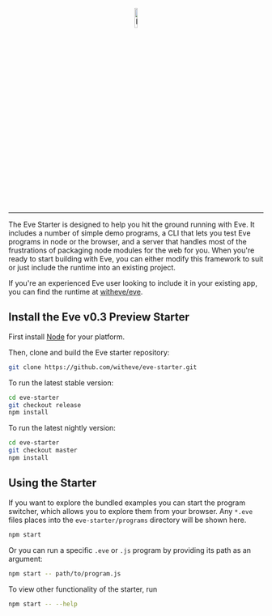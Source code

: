 <p align="center">
  <img src="http://www.witheve.com/logo.png" alt="Eve logo" width="10%" />
</p>

---

The Eve Starter is designed to help you hit the ground running with Eve. It includes a number of simple demo programs, a CLI that lets you test Eve programs in node or the browser, and a server that handles most of the frustrations of packaging node modules for the web for you. When you're ready to start building with Eve, you can either modify this framework to suit or just include the runtime into an existing project.

If you're an experienced Eve user looking to include it in your existing app, you can find the runtime at [witheve/eve](https://github.com/witheve/eve).

## Install the Eve v0.3 Preview Starter

First install [Node](https://nodejs.org/en/download/) for your platform.

Then, clone and build the Eve starter repository:

```sh
git clone https://github.com/witheve/eve-starter.git
```

To run the latest stable version:

```sh
cd eve-starter
git checkout release
npm install
```

To run the latest nightly version:

```sh
cd eve-starter
git checkout master
npm install
```

## Using the Starter

If you want to explore the bundled examples you can start the program switcher, which allows you to explore them from your browser. Any `*.eve` files places into the `eve-starter/programs` directory will be shown here.

```sh
npm start
```

Or you can run a specific `.eve` or `.js` program by providing its path as an argument:

```sh
npm start -- path/to/program.js
```

To view other functionality of the starter, run
```sh
npm start -- --help
```
